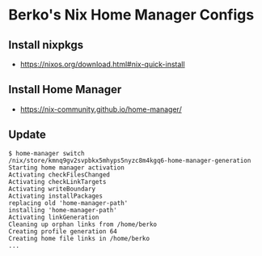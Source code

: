 # Berko's Nix Home Manager Configs

## Install nixpkgs
* https://nixos.org/download.html#nix-quick-install

## Install Home Manager
* https://nix-community.github.io/home-manager/

## Update
~~~ shell
$ home-manager switch
/nix/store/kmnq9gv2svpbkx5mhyps5nyzc8m4kgq6-home-manager-generation
Starting home manager activation
Activating checkFilesChanged
Activating checkLinkTargets
Activating writeBoundary
Activating installPackages
replacing old 'home-manager-path'
installing 'home-manager-path'
Activating linkGeneration
Cleaning up orphan links from /home/berko
Creating profile generation 64
Creating home file links in /home/berko
...
~~~

